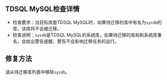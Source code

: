 ## TDSQL MySQL检查详情

- 检查要求：当目标库是TDSQL MySQL时，如果待迁移的库中有名为`sysdb`的库，该库将不会被迁移。
- 检查说明：`sysdb`是TDSQL MySQL的系统库，如果待迁移的库和和系统库重名，会给出警告提醒，警告不会影响迁移任务的运行。

## 修复方法

请从待迁移库列表中移除`sysdb`。


